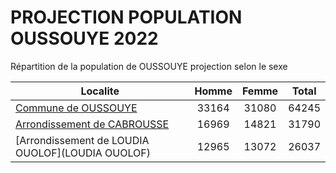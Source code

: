 # PROJECTION POPULATION OUSSOUYE 2022
	
Répartition de la population de OUSSOUYE projection selon le sexe
	
| Localite  | Homme | Femme | Total |
| --------- |:-----:|:-----:|:-----:|
| [Commune de OUSSOUYE](OUSSOUYE) | 33164 | 31080 | 64245 |
| [Arrondissement de CABROUSSE](CABROUSSE) | 16969 | 14821 | 31790 |
| [Arrondissement de LOUDIA OUOLOF](LOUDIA OUOLOF) | 12965 | 13072 | 26037 |
